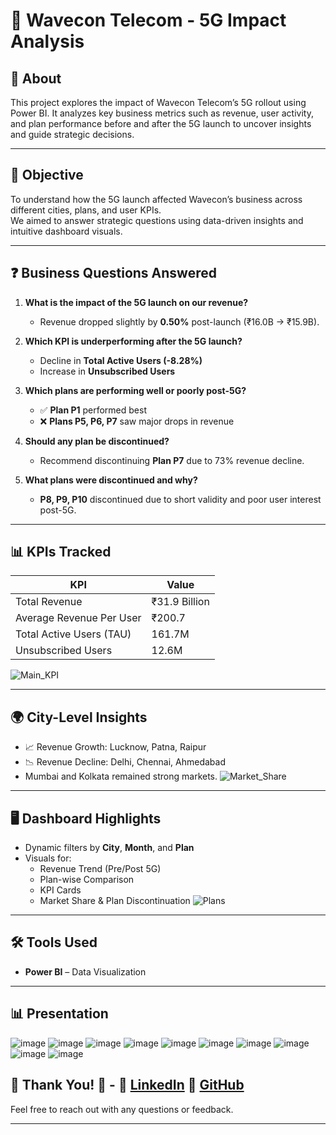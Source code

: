 # 📡 Wavecon Telecom - 5G Impact Analysis

## 📌 About

This project explores the impact of Wavecon Telecom’s 5G rollout using Power BI. It analyzes key business metrics such as revenue, user activity, and plan performance before and after the 5G launch to uncover insights and guide strategic decisions.

---

## 🧠 Objective

To understand how the 5G launch affected Wavecon’s business across different cities, plans, and user KPIs.  
We aimed to answer strategic questions using data-driven insights and intuitive dashboard visuals.

---

## ❓ Business Questions Answered

1. **What is the impact of the 5G launch on our revenue?**  
   - Revenue dropped slightly by **0.50%** post-launch (₹16.0B → ₹15.9B).

2. **Which KPI is underperforming after the 5G launch?**  
   - Decline in **Total Active Users (-8.28%)**  
   - Increase in **Unsubscribed Users**

3. **Which plans are performing well or poorly post-5G?**  
   - ✅ **Plan P1** performed best  
   - ❌ **Plans P5, P6, P7** saw major drops in revenue

4. **Should any plan be discontinued?**  
   - Recommend discontinuing **Plan P7** due to 73% revenue decline.

5. **What plans were discontinued and why?**  
   - **P8, P9, P10** discontinued due to short validity and poor user interest post-5G.

---

## 📊 KPIs Tracked

| KPI                        | Value         |
|---------------------------|---------------|
| Total Revenue             | ₹31.9 Billion |
| Average Revenue Per User  | ₹200.7        |
| Total Active Users (TAU)  | 161.7M        |
| Unsubscribed Users        | 12.6M         |

![Main_KPI](https://github.com/user-attachments/assets/0d50183e-d7d9-4488-938c-041c6c353c3b)


---

## 🌍 City-Level Insights

- 📈 Revenue Growth: Lucknow, Patna, Raipur  
- 📉 Revenue Decline: Delhi, Chennai, Ahmedabad  
- Mumbai and Kolkata remained strong markets.
![Market_Share](https://github.com/user-attachments/assets/7dc30277-49b4-4f83-84ac-88583ab77bf2)

---

## 🖥 Dashboard Highlights

- Dynamic filters by **City**, **Month**, and **Plan**
- Visuals for:
  - Revenue Trend (Pre/Post 5G)
  - Plan-wise Comparison
  - KPI Cards
  - Market Share & Plan Discontinuation
![Plans](https://github.com/user-attachments/assets/227bab26-9b84-4bed-b0e9-b8f347e3ace3)

---

## 🛠 Tools Used

- **Power BI** – Data Visualization

---

## 📊 Presentation 
![image](https://github.com/user-attachments/assets/f43de9ed-3660-41ed-8963-efeb6e5e1a66)
![image](https://github.com/user-attachments/assets/3fee308c-3d1e-48f4-a593-e2faa76ee1f1)
![image](https://github.com/user-attachments/assets/ef3907c7-b067-4313-915e-a894b68ce6c2)
![image](https://github.com/user-attachments/assets/a7432934-fd02-42bc-b206-5ebabf8b2069)
![image](https://github.com/user-attachments/assets/89bdede7-e5a0-402f-b580-d198f7bd038b)
![image](https://github.com/user-attachments/assets/83afc4e6-0d0b-4ca9-9378-def4a422b11f)
![image](https://github.com/user-attachments/assets/387cefbc-7edb-4ca9-b708-25eac04ad5e7)
![image](https://github.com/user-attachments/assets/c11b597d-215f-4445-98a9-1ccd46d762cc)
![image](https://github.com/user-attachments/assets/5fabb709-6b53-4bf4-92d9-fdf1a8b0dc1c)
![image](https://github.com/user-attachments/assets/639d9aae-a5cb-4282-90b3-2df1d27fd4c6)

## 🙏 Thank You! 🙏  - 🔗 [LinkedIn](https://www.linkedin.com/in/prasad7k)  📂 [GitHub]() 

Feel free to reach out with any questions or feedback.

---



